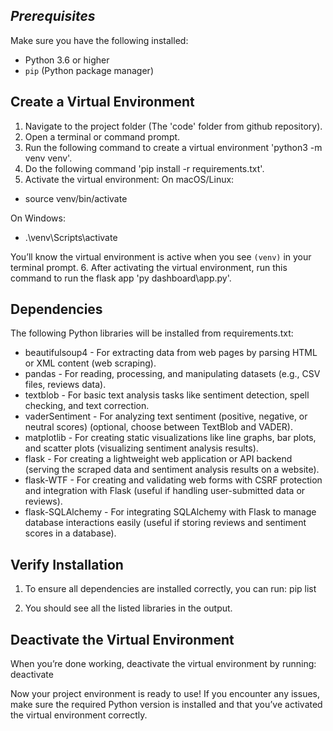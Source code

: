 ## *****Prerequisites*****

Make sure you have the following installed:
- Python 3.6 or higher
- `pip` (Python package manager)

## Create a Virtual Environment

1. Navigate to the project folder (The 'code' folder from github repository).
2. Open a terminal or command prompt.
3. Run the following command to create a virtual environment 'python3 -m venv venv'.
4. Do the following command 'pip install -r requirements.txt'.
5. Activate the virtual environment:
On macOS/Linux:
- source venv/bin/activate

On Windows:
- .\venv\Scripts\activate

You’ll know the virtual environment is active when you see `(venv)` in your terminal prompt.
6. After activating the virtual environment, run this command to run the flask app 'py dashboard\app.py'.

## Dependencies

The following Python libraries will be installed from requirements.txt:
- beautifulsoup4 - For extracting data from web pages by parsing HTML or XML content (web scraping).
- pandas - For reading, processing, and manipulating datasets (e.g., CSV files, reviews data).
- textblob - For basic text analysis tasks like sentiment detection, spell checking, and text correction.
- vaderSentiment - For analyzing text sentiment (positive, negative, or neutral scores) (optional, choose between TextBlob and VADER).
- matplotlib - For creating static visualizations like line graphs, bar plots, and scatter plots (visualizing sentiment analysis results).
- flask - For creating a lightweight web application or API backend (serving the scraped data and sentiment analysis results on a website).
- flask-WTF - For creating and validating web forms with CSRF protection and integration with Flask (useful if handling user-submitted data or reviews).
- flask-SQLAlchemy - For integrating SQLAlchemy with Flask to manage database interactions easily (useful if storing reviews and sentiment scores in a database).


## Verify Installation
1. To ensure all dependencies are installed correctly, you can run:
pip list

2. You should see all the listed libraries in the output.

## Deactivate the Virtual Environment
When you’re done working, deactivate the virtual environment by running:
deactivate

Now your project environment is ready to use! If you encounter any issues, make sure the required Python version is installed and that you’ve activated the virtual environment correctly.
